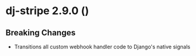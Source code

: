 # dj-stripe 2.9.0 ()

## Breaking Changes
- Transitions all custom webhook handler code to Django's native signals
